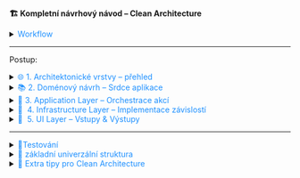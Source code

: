﻿**🏗️ Kompletní návrhový návod – Clean Architecture**

<details>
<summary><span style="color:#1E90FF;"> Workflow</span></summary>

```mermaid
flowchart TB
    A["🧑‍💻 Uživatel (UI)<br>/src/ui/<br><small>Uživatelská akce<br>např. kliknutí tlačítka 'Objednat'</small>"]
    B["💻 Aplikace (Use Case)<br>/src/application/<br><small>Zpracování požadavku<br>např. vytvoření objednávky</small>"]
    C["⚙️ Doménová logika<br>/src/domain/<br><small>Business pravidla<br>např. výpočet ceny objednávky</small>"]
    D["🌐 Infrastruktura<br>/src/infrastructure/<br><small>Externí systémy<br>např. databáze, emaily, API</small>"]
    E["📁 Sdílené<br>/src/shared/<br><small>Společné utility a typy<br>pro celý systém</small>"]

    subgraph flow
        direction TB
        A --> B
        B --> C
        C --> D
    end

    E --- A
    E --- B
    E --- C
    E --- D
```

</details>

---

Postup:

<details>
<summary><span style="color:#1E90FF;"> 🌐 1. Architektonické vrstvy – přehled </span></summary>

Struktura složek by měla být co nejvíce intuitivní a reflektovat jednotlivé vrstvy architektury.

```text
📦 /src
├── ui/                ← Kód pro UI (React, Flutter, SwiftUI…)
├── application/       ← Orchestrace, služby, use-cases
├── domain/            ← Business logika, modely, pravidla
├── infrastructure/    ← Databáze, API, emailing, úložiště
└── shared/            ← Utility, types, společné věci
```

</details>

<details>
<summary><span style="color:#1E90FF;"> 📚 2. Doménový návrh – Srdce aplikace </span></summary>

Cíl: Oddělit business logiku (pravidla a procesy aplikace) od technické implementace (konkrétní technologie a frameworky, které je realizují).

Umístění v projektu📦: `/domain/`

<details>
<summary><span style="color:#E95A84;">✅ Entity</span></summary>

Představují jedinečné objekty s vlastní identitou (ID) a specifickým chováním v systému.

>[!NOTE]
> Mějte na paměti, že **entity** by měly být pojmenovány jasně podle doménového významu.

**Příklad:** `src/domain/entities/order.cs`, `src/domain/entities/user.cs`

```csharp
public class Order
{
    public Order(OrderId id, List<OrderItem> items, UserId userId)
    {
        Id = id;
        Items = items;
        UserId = userId;
    }

    public OrderId Id { get; }
    public List<OrderItem> Items { get; }
    public UserId UserId { get; }

    public Money GetTotal()
    {
        return Items.Aggregate(Money.Zero(), (sum, item) => sum.Add(item.GetSubtotal()));
    }

    public bool IsEmpty() => Items.Count == 0;
}
```

</details>

<details>
<summary><span style="color:#E95A84;">🧩 Value objekty</span></summary>

Value objekty mají tyto hlavní vlastnosti:

- Jsou neměnné (immutable) - po vytvoření je nelze změnit
- Nemají identitu (ID) - jsou definovány svými vlastnostmi
- Při stejných vlastnostech jsou považovány za stejné objekty

>[!NOTE]
> Pojmenování je klíčové pro rozpoznání jejich role.

**Příklad:** `src/domain/valueObjects/email.cs`, `src/domain/valueObjects/money.cs`

```csharp
public class Email
{
    private readonly string value;

    public Email(string value)
    {
        if (!value.Contains("@")) throw new InvalidEmailException();
        this.value = value;
    }

    public string GetValue() => value;
}
```

</details>

<details>
<summary><span style="color:#E95A84;">🧠 Doménové služby</span></summary>

Doménové služby použijte, když potřebujete logiku, která:

- pracuje s více entitami najednou
- nepatří přímo do žádné entity
- provádí komplexní operace mezi entitami

**Příklad:** `src/domain/services/shippingCost.cs`

```csharp
public class ShippingCostService
{
    public Money Calculate(Order order)
    {
        return order.GetTotal().GreaterThan(new Money(1000)) ? Money.Zero() : new Money(99);
    }
}
```

</details>

<details>
<summary><span style="color:#E95A84;">⚖️ Policy objekty</span></summary>

Jedná se o pravidla, která říkají, co je povoleno a co ne pro entity.

**Příklad:** `src/domain/policies/orderPolicy.cs`

```csharp
public class OrderPolicy
{
    public static bool CanCancel(Order order, User user)
    {
        return order.BelongsTo(user) && order.Status == "NEW";
    }
}
```

</details>

---

</details>

<details>
<summary><span style="color:#1E90FF;"> 🧭 3. Application Layer – Orchestrace akcí </span></summary>

**Cíl:** Tento layer slouží k orchestrace akcí bez znalosti implementace (tzn. bez závislosti na konkrétní technologii).

🛠 **UseCase / Service**

UseCases slouží k vykonávání logiky v aplikaci a jsou zaměřeny na konkrétní funkce systému.

**Vytvoření Interface pro použití v Application Layer:** Vytvoříme **interface**, který je implementován konkrétními službami (např. `PlaceOrder`).

**Umístění:** `/src/application/usecases/`

```csharp
public interface IPlaceOrder
{
    Task Execute(PlaceOrderInput input);
}
```

**Implementace interface v konkrétní službě:**

```csharp
public class PlaceOrder : IPlaceOrder
{
    private readonly IOrderRepository orderRepo;
    private readonly IEmailService emailService;

    public PlaceOrder(IOrderRepository orderRepo, IEmailService emailService)
    {
        this.orderRepo = orderRepo;
        this.emailService = emailService;
    }

    public async Task Execute(PlaceOrderInput input)
    {
        var order = new Order(input.UserId, input.Items);
        if (order.IsEmpty()) throw new EmptyCartException();
        await orderRepo.Save(order);
        await emailService.SendConfirmation(input.UserId, order);
    }
}
```

</details>

<details>
<summary><span style="color:#1E90FF;">🔌 &nbsp;4. Infrastructure Layer – Implementace závislostí</span></summary>

Tato vrstva obsahuje implementace externích systémů, jako je databáze, emailové služby nebo API třetích stran atd.

Příklady:

<details>
<summary><span style="color:#E95A84;">📦 Repozitáře (DB)</span></summary>

**Vytvoření interface pro práci s daty – IOrderRepository**

Tento interface definuje operace, které budou prováděny na entitách jako `Order`. Jakmile máme tento interface, můžeme implementovat různé způsoby uložení (např. do Postgres, MongoDB, nebo jiné databáze).

**Umístění:** `/src/infrastructure/db/`  
**Interface:** `/src/application/interfaces/IOrderRepository.cs`

```csharp
public interface IOrderRepository
{
    Task Save(Order order);
    Task<Order> FindById(OrderId id);
}
```

**Implementace interface v konkrétní službě:**

```csharp
public class PostgresOrderRepository : IOrderRepository
{
    public async Task Save(Order order)
    {
        // implementace uložení do Postgres DB
    }

    public async Task<Order> FindById(OrderId id)
    {
        // implementace načítání objednávky z Postgres DB
        return null;
    }
}
```
</details>

<details>
<summary><span style="color:#E95A84;">📧 Služby (API, emailing, třetí strany)</span></summary>

**Vytvoření interface pro emailovou službu – IEmailService**

**Umístění:** `/src/application/interfaces/IEmailService.cs`

```csharp
public interface IEmailService
{
    Task SendConfirmation(string userId, Order order);
}
```

**Implementace emailové služby:**

```csharp
public class SendgridEmailService : IEmailService
{
    public async Task SendConfirmation(string userId, Order order)
    {
        // Zavolání SendGrid API pro odeslání potvrzení
    }
}
```
</details>

</details>

<details>
<summary><span style="color:#1E90FF;">🎨  &nbsp5. UI Layer – Vstupy & Výstupy</span></summary>

UI pouze volá **UseCase** nebo **Service**.

> [!IMPORTANT]
> UI nikdy neobsahuje business logiku.

**Umístění:** `/src/Presentation/`

### **Příklad pro React:**

```tsx
const CheckoutPage = () => {
  const placeOrder = async () => {
    await placeOrderUseCase.execute({
      userId: auth.user.id,
      items: cart.items.map(i => ({ productId: i.id, quantity: i.qty })),
    })
  }

  return <button onClick={placeOrder}>Objednat</button>
}
```
</details>

---

<details>
<summary><span style="color:#1E90FF;">🧪Testování</span></summary>


- 🧪 **Jednotkové testy domény**

    Jednotkové testy by měly být zaměřeny na testování business logiky bez závislosti na technologiích.

    ```csharp
    [Test]
    public void TestOrderTotalCalculation()
    {
        var order = new Order("user1", new List<OrderItem> { new OrderItem("p1", 100, 2) });
        Assert.AreEqual(200, order.GetTotal().Value);
    }
    ```

- 🧪 **Test UseCase**

    Tyto testy by měly ověřit, že UseCase správně volá potřebné závislosti a provádí očekávané akce.

    ```csharp
    [Test]
    public async Task TestPlaceOrderEmailSent()
    {
        var emailService = new FakeEmailService();
        var useCase = new PlaceOrder(fakeRepo, emailService);
        await useCase.Execute(new PlaceOrderInput { UserId = "user1", Items = ... });
        Assert.IsTrue(emailService.WasCalled);
    }
    ```

</details>

<details>
<summary><span style="color:#1E90FF;">📁 základní univerzální struktura</span></summary>

```text
📦 Solution/
│   Řešení
│
├── 📂 src/
│   Zdrojový kód
│   
│   ├── 📂 Domain/
│   │   Doména - jádro aplikace obsahující business logiku a pravidla systému. Zachycuje základní koncepty, procesy
│   │   a jejich vzájemné vztahy nezávisle na technologických detailech implementace
│   │   
│   │   ├── 📂 Entities/
│   │   │   Entity - třídy s identitou reprezentující hlavní objekty systému, např. Uživatel, Objednávka, Produkt,
│   │   │   nesou svá data a business logiku, mají jedinečné ID a životní cyklus v systému
│   │   │
│   │   ├── 📂 ValueObjects/
│   │   │   Hodnotové objekty - neměnné objekty definované svými vlastnostmi bez vlastní identity, např. EmailAddress,
│   │   │   Money, PhoneNumber, kde dvě instance se stejnými hodnotami jsou považovány za identické
│   │   │
│   │   ├── 📂 Events/
│   │   │   Události - zachycení a publikování významných změn v doméně jako je dokončení objednávky,
│   │   │   změna stavu zboží nebo notifikace o důležitých operacích
│   │   │
│   │   ├── 📂 Exceptions/
│   │   │   Výjimky - vlastní chybové stavy specifické pro doménu, např. NedostatekZboziException,
│   │   │   NeplatnaObjednavkaException, slouží k zachycení a správě chyb v business logice
│   │   │
│   │   ├── 📂 Services/
│   │   │   Služby - zajišťují operace napříč více entitami a implementují business logiku,
│   │   │   která nepatří do konkrétní entity, např. výpočet celkové ceny objednávky nebo sestavení fakturace
│   │   │
│   │   └── 📂 Policies/
│   │       Pravidla - třídy definující obchodní pravidla a omezení, např. OrderCancellationPolicy,
│   │       DiscountEligibilityPolicy
│   │
│   ├── 📂 Application/
│   │   Aplikační vrstva - obsahuje orchestraci business procesů, koordinuje tok dat mezi UI a doménou,
│   │   implementuje aplikační logiku a use-cases
│   │   
│   │   ├── 📂 Interfaces/
│   │   │   Rozhraní - definice kontraktů pro komunikaci mezi vrstvami, abstraktní deklarace metod
│   │   │   a vlastností bez konkrétní implementace
│   │   │
│   │   ├── 📂 UseCases/
│   │   │   Případy užití - zpracování konkrétních funkcí systému jako odeslání objednávky,
│   │   │   registrace uživatele, zobrazení detailu produktu
│   │   │   
│   │   │   ├── 📂 Commands/
│   │   │   │   Příkazy - akce měnící stav systému, např. vytvoření objednávky, aktualizace uživatele,
│   │   │   │   smazání produktu
│   │   │   │
│   │   │   └── 📂 Queries/
│   │   │       Dotazy - operace pro čtení dat z databáze nebo jiných zdrojů, které nemění stav systému
│   │   │
│   │   └── 📂 DTOs/
│   │       Data Transfer Objects - objekty pro přenos dat mezi vrstvami, zjednodušené verze entit
│   │       bez business logiky
│   │
│   ├── 📂 Infrastructure/
│   │   Infrastruktura - obsahuje implementace externích systémů jako databáze, API, emailing,
│   │   logování, komunikace s externími službami
│   │
│   ├── 📂 Presentation/
│   │   Prezentační vrstva - uživatelské rozhraní, kontrolery a další komponenty pro interakci s uživatelem
│   │
│   └── 📂 Common/
│       Společné
│       
│       ├── 📂 Constants/
│       │   Konstanty - konstanty např. pro API
│       │
│       └── 📂 Utils/
│           Utility - zjednodušené pomocné třídy a rozšíření
│
└── 📂 tests/
    Testy
```

</details>

<details>
<summary><span style="color:#1E90FF;">🧠 Extra tipy pro Clean Architecture</span></summary>

1. **SOLID pravidla** 📝

    **📌 Jedna odpovědnost**: Každá třída by měla mít jen jednu odpovědnost (mít jen jednu věc, kterou dělá).

    **📌 Rozšíření bez změny**: Nové funkce by měly být přidávány, aniž by bylo potřeba měnit stávající kód.

    **📌 Nahraditelnost**: Třídy by měly být snadno nahraditelné bez toho, že by to narušilo zbytek aplikace.

    **📌 Jednoduchá rozhraní**: Rozhraní by měla být malá a jednoduchá, ne složitá.

    **📌 Závislost na rozhraní**: Třídy by měly záviset na rozhraní (což definuje, jak se třída používá), ne na konkrétních implementacích.

2. **Inverze závislostí 🔄**

    Když programátor píše kód, třídy by neměly záviset přímo na konkrétních technologiích (např. databáze nebo knihovny). ➡️ místo toho by měly používat rozhraní. 

    To usnadňuje změny a umožňuje snadněji vyměnit technologii, aniž by bylo nutné měnit celý kód.

3. **Doména nikdy neimportuje infrastrukturu 🚫**

    Logika aplikace (např. výpočty a pravidla) by měla být nezávislá na technologiích jako databáze, API nebo jiných externích systémech. 

    Tak se zajistí, že změna technologie nebude mít vliv na hlavní část aplikace.

4. **Testování bez závislosti na technologiích 🧪**

    Při testování logiky aplikace (např. výpočtů) není potřeba mít připojení k databázi nebo externím API. 

    Testy by měly běžet rychle a jednoduše, bez nutnosti zavádění složitých systémů.

5. **Dobré pojmenování 🏷️**

    Třídy a metody by měly být pojmenovány jasně a srozumitelně, aby každý, kdo čte kód, věděl, co daná třída nebo metoda dělá. 

    Například `OrderProcessor` pro třídu, která zpracovává objednávky.

</details>